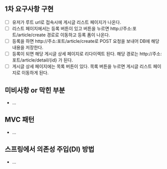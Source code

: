 ## 1차 요구사항 구현
- [ ] 유저가 루트 url로 접속시에 게시글 리스트 페이지가 나온다.
- [ ] 리스트 페이지에서는 등록 버튼이 있고 버튼을 누르면 http://주소:포트/article/create 경로로 이동하고 등록 폼이 나온다.
- [ ] 등록을 하면 http://주소:포트/article/create로 POST 요청을 보내어 DB에 해당 내용을 저장한다.
- [ ] 등록이 되면 해당 게시글 상세 페이지로 리다이렉트 된다. 해당 경로는 http://주소:포트/article/detail/{id} 가 된다.
- [ ] 게시글 상세 페이지에는 목록 버튼이 있다. 목록 버튼을 누르면 게시글 리스트 페이지로 이동하게 된다.

## 미비사항 or 막힌 부분
- ...

## MVC 패턴
- ...

## 스프링에서 의존성 주입(DI) 방법
- ...